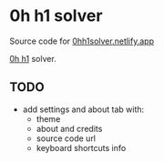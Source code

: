 # 0h h1 solver

Source code for [0hh1solver.netlify.app](0hh1solver.netlify.app)

[0h h1](https://0hh1.com) solver.

## TODO

- add settings and about tab with:
  - theme
  - about and credits
  - source code url
  - keyboard shortcuts info

